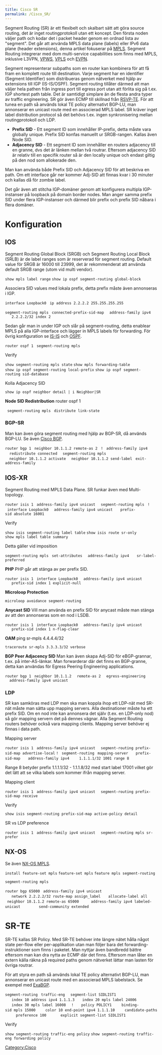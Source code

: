 ```yaml
---
title: Cisco SR
permalink: /Cisco_SR/
---
```


Segment Routing (SR) är ett flexibelt och skalbart sätt att göra source
routing, det är inget routingprotokoll utan ett koncept. Den första
noden väljer path och kodar det i packet header genom en ordnad lista av
"segment". Det går att använda MPLS data plane (labels) eller IPv6 data
plane (header extensions), denna artikel fokuserar på
[MPLS](/Cisco_MPLS "wikilink"). Segment Routing integrerar med dom
multi-service capabilities som finns med MPLS, inklusive L3VPN,
[VPWS](/Cisco_L2VPN#EoMPLS.2FAToM "wikilink"),
[VPLS](/Cisco_L2VPN#VPLS "wikilink") och [EVPN](/Cisco_EVPN "wikilink").

Segment representerar subpaths som en router kan kombinera för att få
fram en komplett route till destination. Varje segment har en identifier
(Segment Identifier) som distribueras genom nätverket med hjälp av
extensions till IGP (IS-IS/OSPF). Segment routing tillåter därmed att
man väljer hela pathen från ingress port till egress port utan att
förlita sig på t.ex. IGP shortest path table. Det är samtidigt simplare
än de flesta andra typer av traffic engineering. SR gör även ECMP till
skillnad från [RSVP-TE](/Cisco_MPLS#Traffic_Engineering "wikilink"). För
att tunea en path så används lokal TE policy alternativt BGP-LU, man
annonserar en unicast route med en associerad MPLS label. SR kräver
inget label distribution protocol så det behövs t.ex. ingen
synkronisering mellan routingprotokoll och LDP.

-   **Prefix SID** - Ett segment ID som innehåller IP-prefix, detta
    måste vara globally unique. Prefix SID konfas manuellt ur
    SRGB-rangen. Kallas även Node SID.
-   **Adjacency SID** - Ett segment ID som innehåller en routers
    adjacency till en granne, dvs det är länken mellan två routrar.
    Eftersom adjacency SID är relativ till en specifik router så är den
    locally unique och endast giltig på den nod som allokerade den.

Man kan använda både Prefix SID och Adjacency SID för att beskriva en
path. Om ett interface går ner kommer Adj-SID att finnas kvar i 30
minuter och kallas då för zombie label.

Det går även att stitcha IGP-domäner genom att konfigurera multipla
IGP-instanser på loopback på domain border nodes. Man anger samma prefix
SID under flera IGP-instanser och därmed blir prefix och prefix SID
nåbara i flera domäner.

Konfiguration
=============

IOS
---

Segment Routing Global Block (SRGB) och Segment Routing Local Block
(SRLB) är de label ranges som är reserverad för segment routing. Default
value för SRGB är 16000 till 23999, det är rekommenderat att använda
default SRGB range (utom vid multi vendor).

`show mpls label range`
`show ip ospf segment-routing global-block`

Associera SID values med lokala prefix, detta prefix måste även
annonseras i IGP.

`interface Loopback0`
` ip address 2.2.2.2 255.255.255.255`

`segment-routing mpls`
` connected-prefix-sid-map`
`  address-family ipv4`
`   2.2.2.2/32 index 2`

Sedan går man in under IGP och slår på segment-routing, detta enablear
MPLS på alla IGP-interface och lägger in MPLS labels för forwarding. För
övrig konfiguration se [IS-IS](/Cisco_IS-IS#Konfiguration "wikilink")
och [OSPF](/Cisco_OSPF#Konfiguration "wikilink").

`router ospf 1`
` segment-routing mpls`

Verify

`show segment-routing mpls state`
`show mpls forwarding-table`
`show ip ospf segment-routing local-prefix`
`show ip ospf segment-routing sid-database`

Kolla Adjacency SID

`show ip ospf neighbor detail | i Neighbor|SR`

**Node SID Redistribution**
router ospf 1

` segment-routing mpls`
` distribute link-state`

### BGP-SR

Man kan även göra segment routing med hjälp av BGP-SR, då används
BGP-LU. Se även [Cisco BGP](/Cisco_BGP "wikilink").

`router bgp 1`
` neighbor 10.1.1.2 remote-as 2`
` !`
` address-family ipv4`
`  redistribute connected`
`  segment-routing mpls`
`  neighbor 10.1.1.2 activate`
`  neighbor 10.1.1.2 send-label`
` exit-address-family`

IOS-XR
------

Segment Routing med MPLS Data Plane. SR funkar även med Multi-topology.

`router isis 1`
` address-family ipv4 unicast`
`  segment-routing mpls`
` !`
` interface Loopback0`
`  address-family ipv4 unicast`
`   prefix-sid absolute 16001`

Verify

`show isis segment-routing label table`
`show isis route sr-only`
`show mpls label table summary`

Detta gäller vid imposition

`segment-routing mpls`
` set-attributes`
`  address-family ipv4`
`   sr-label-preferred`

**PHP**
PHP går att stänga av per prefix SID.

`router isis 1`
` interface Loopback0`
`  address-family ipv4 unicast`
`   prefix-sid index 1 explicit-null`

**Microloop Protection**

`microloop avoidance segment-routing`

**Anycast SID**
Vill man använda en prefix SID för anycast måste man stänga av att den
annonseras som en nod i LSDB.

`router isis 1`
` interface Loopback0`
`  address-family ipv4 unicast`
`   prefix-sid index 1 n-flag-clear`

**OAM**
ping sr-mpls 4.4.4.4/32

`traceroute sr-mpls 3.3.3.3/32 verbose`

**BGP Peer Adjacency SID**
Man kan även skapa Adj-SID för eBGP-grannar, t.ex. på inter-AS-länkar.
Man forwarderar där det finns en BGP-granne, detta kan användas för
Egress Peering Engineering applications.

`router bgp 1`
` neighbor 10.1.1.2`
`  remote-as 2`
`  egress-engineering`
`  address-family ipv4 unicast`

### LDP

SR kan samköras med LDP men ska man koppla ihop ett LDP-nät med SR-nät
måste man sätta upp mapping servers. Alla destinationer måste ha ett
prefix SID. Om en nod inte kan annonsera det själv (t.ex. en LDP-only
nod) så gör mapping servern det på dennes vägnar. Alla Segment Routing
routers behöver också vara mapping clients. Mapping server behöver ej
finnas i data path.

Mapping server

`router isis 1`
` address-family ipv4 unicast`
`  segment-routing prefix-sid-map advertise-local`
`! `
`segment-routing`
` mapping-server `
`  prefix-sid-map`
`   address-family ipv4`
`    1.1.1.1/32 1001 range 8`

Range 8 betyder prefix 1.1.1.1/32 - 1.1.1.8/32 med start label 17001
vilket gör det lätt att se vilka labels som kommer ifrån mapping server.

Mapping client

`router isis 1`
` address-family ipv4 unicast`
`  segment-routing prefix-sid-map receive`

Verify

`show isis segment-routing prefix-sid-map active-policy detail`

SR vs LDP preference

`router isis 1`
` address-family ipv4 unicast`
`  segment-routing mpls sr-prefer`

NX-OS
-----

Se även [NX-OS MPLS](/Cisco_MPLS#NX-OS "wikilink").

`install feature-set mpls`
`feature-set mpls`
`feature mpls segment-routing`

`segment-routing mpls`

`router bgp 65000`
` address-family ipv4 unicast`
`   network 2.2.2.2/32 route-map assign_label`
`   allocate-label all`
` neighbor 10.1.1.2 remote-as 65000`
`     address-family ipv4 labeled-unicast`
`        send-community extended`

SR-TE
=====

SR-TE kallas SR Policy. Med SR-TE behöver inte längre nätet hålla något
state per-flow eller per-applikation utan man följer bara det
forwarding-instruktioner som finns i paketet. Man nyttjar även bandbredd
bättre eftersom man kan dra nytta av ECMP där det finns. Eftersom man
låter en extern källa räkna på required paths genom nätverket lättar man
lasten för övriga routrar.

För att styra en path så används lokal TE policy alternativt BGP-LU, man
annonserar en unicast route med en associerad MPLS labelstack. Se
exempel med [ExaBGP](/ExaBGP#Segment_Routing "wikilink").

`segment-routing`
` traffic-eng`
`  segment-list SIDLIST1`
`   index 10 address ipv4 1.1.1.3`
`   index 20 mpls label 24006`
`   index 30 mpls label 16008`
`  !`
`   policy POLICY1`
`    binding-sid mpls 15000`
`    color 10 end-point ipv4 1.1.1.10`
`    candidate-paths`
`     preference 100`
`      explicit segment-list SIDLIST1`

Verify

`show segment-routing traffic-eng policy`
`show segment-routing traffic-eng forwarding policy `

[Category:Cisco](/Category:Cisco "wikilink")